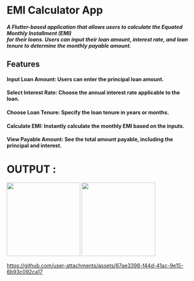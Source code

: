 # EMI Calculator App
##### A Flutter-based application that allows users to calculate the Equated Monthly Installment (EMI) <br>for their loans. Users can input their loan amount, interest rate, and loan <br>tenure to determine the monthly payable amount.


## Features
#### Input Loan Amount: Users can enter the principal loan amount.
#### Select Interest Rate: Choose the annual interest rate applicable to the loan.
#### Choose Loan Tenure: Specify the loan tenure in years or months.
#### Calculate EMI: Instantly calculate the monthly EMI based on the inputs.
#### View Payable Amount: See the total amount payable, including the principal and interest.

# OUTPUT : 

<img src = "https://github.com/user-attachments/assets/d862691d-b034-41c6-8343-1ba22e0e402d" width = "200">
<img src = "https://github.com/user-attachments/assets/beb30179-b945-4f26-bcd9-eae47889bbd0" width = "200">


https://github.com/user-attachments/assets/67ae3398-f44d-41ac-9e15-6b93c092ca17




